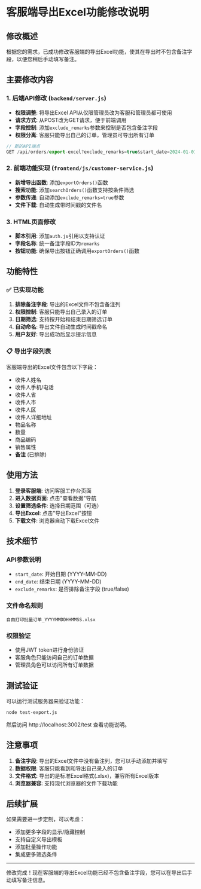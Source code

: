 # 客服端导出Excel功能修改说明

## 修改概述

根据您的需求，已成功修改客服端的导出Excel功能，使其在导出时不包含备注字段，以便您稍后手动填写备注。

## 主要修改内容

### 1. 后端API修改 (`backend/server.js`)

- **权限调整**: 将导出Excel API从仅限管理员改为客服和管理员都可使用
- **请求方式**: 从POST改为GET请求，便于前端调用
- **字段控制**: 添加`exclude_remarks`参数来控制是否包含备注字段
- **权限分离**: 客服只能导出自己的订单，管理员可导出所有订单

```javascript
// 新的API端点
GET /api/orders/export-excel?exclude_remarks=true&start_date=2024-01-01&end_date=2024-12-31
```

### 2. 前端功能实现 (`frontend/js/customer-service.js`)

- **新增导出函数**: 添加`exportOrders()`函数
- **搜索功能**: 添加`searchOrders()`函数支持按条件筛选
- **参数传递**: 自动添加`exclude_remarks=true`参数
- **文件下载**: 自动生成带时间戳的文件名

### 3. HTML页面修改

- **脚本引用**: 添加`auth.js`引用以支持认证
- **字段名称**: 统一备注字段ID为`remarks`
- **按钮功能**: 确保导出按钮正确调用`exportOrders()`函数

## 功能特性

### ✅ 已实现功能

1. **排除备注字段**: 导出的Excel文件不包含备注列
2. **权限控制**: 客服只能导出自己录入的订单
3. **日期筛选**: 支持按开始和结束日期筛选订单
4. **自动命名**: 导出文件自动生成时间戳命名
5. **用户友好**: 导出成功后显示提示信息

### 📋 导出字段列表

客服端导出的Excel文件包含以下字段：
- 收件人姓名
- 收件人手机/电话  
- 收件人省
- 收件人市
- 收件人区
- 收件人详细地址
- 物品名称
- 数量
- 商品编码
- 销售属性
- **备注** (已排除)

## 使用方法

1. **登录客服端**: 访问客服工作台页面
2. **进入数据页面**: 点击"查看数据"导航
3. **设置筛选条件**: 选择日期范围（可选）
4. **导出Excel**: 点击"导出Excel"按钮
5. **下载文件**: 浏览器自动下载Excel文件

## 技术细节

### API参数说明
- `start_date`: 开始日期 (YYYY-MM-DD)
- `end_date`: 结束日期 (YYYY-MM-DD)  
- `exclude_remarks`: 是否排除备注字段 (true/false)

### 文件命名规则
```
自由打印批量订单_YYYYMMDDHHMMSS.xlsx
```

### 权限验证
- 使用JWT token进行身份验证
- 客服角色只能访问自己的订单数据
- 管理员角色可以访问所有订单数据

## 测试验证

可以运行测试服务器来验证功能：
```bash
node test-export.js
```
然后访问 http://localhost:3002/test 查看功能说明。

## 注意事项

1. **备注字段**: 导出的Excel文件中没有备注列，您可以手动添加并填写
2. **数据权限**: 客服只能看到和导出自己录入的订单
3. **文件格式**: 导出的是标准Excel格式(.xlsx)，兼容所有Excel版本
4. **浏览器兼容**: 支持现代浏览器的文件下载功能

## 后续扩展

如果需要进一步定制，可以考虑：
- 添加更多字段的显示/隐藏控制
- 支持自定义导出模板
- 添加批量操作功能
- 集成更多筛选条件

---

修改完成！现在客服端的导出Excel功能已经不包含备注字段，您可以在导出后手动填写备注信息。
